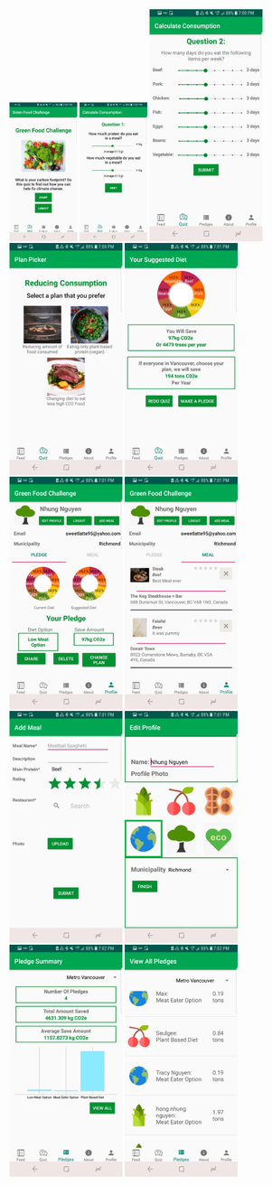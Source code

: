 <img src="screenshot_1.jpg" alt="drawing" width="120"/>
<img src="screenshot_2.jpg" alt="drawing" width="120"/>
<img src="screenshot_3.jpg" alt="drawing" style="width:200px;"/>
<img src="screenshot_4.jpg" alt="drawing" style="width:200px;"/>
<img src="screenshot_5.jpg" alt="drawing" style="width:200px;"/>
<img src="screenshot_6.jpg" alt="drawing" style="width:200px;"/>
<img src="screenshot_7.jpg" alt="drawing" style="width:200px;"/>
<img src="screenshot_8.jpg" alt="drawing" style="width:200px;"/>
<img src="screenshot_9.jpg" alt="drawing" style="width:200px;"/>
<img src="screenshot_10.jpg" alt="drawing" style="width:200px;"/>
<img src="screenshot_11.jpg" alt="drawing" style="width:200px;"/>